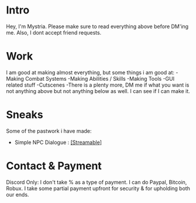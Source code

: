# Intro
Hey, I'm Mystria. Please make sure to read everything above before DM'ing me. Also, I dont accept friend requests.

# Work
I am good at making almost everything, but some things i am good at:
-Making Combat Systems
-Making Abilities / Skills
-Making Tools
-GUI related stuff
-Cutscenes
-There is a plenty more, DM me if what you want is not anything above but not anything below as well. I can see if I can make it.

# Sneaks
Some of the pastwork i have made:
- Simple NPC Dialogue : [[Streamable]](https://streamable.com/coihxo)

# Contact & Payment
Discord Only:
I don't take % as a type of payment.
I can do Paypal, Bitcoin, Robux.
I take some partial payment upfront for security & for upholding both our ends.
